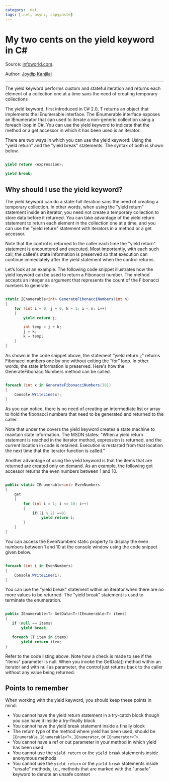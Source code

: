 ```yaml
---
category: .net
tags: [.net, async, copypaste]
---
```


# My two cents on the yield keyword in C#

Source: [infoworld.com](https://www.infoworld.com/article/3122592/my-two-cents-on-the-yield-keyword-in-c.html).

Author: [Joydip Kanjilal](https://www.infoworld.com/author/Joydip-Kanjilal/)

---

The yield keyword performs custom and stateful iteration and returns each element of a collection one at a time sans the need of creating temporary collections

The yield keyword, first introduced in C# 2.0, T returns an object that implements the IEnumerable interface. The IEnumerable interface exposes an IEnumerator that can used to iterate a non-generic collection using a foreach loop in C#. You can use the yield keyword to indicate that the method or a get accessor in which it has been used is an iterator.

There are two ways in which you can use the yield keyword: Using the "yield return" and the "yield break" statements. The syntax of both is shown below.

```csharp

yield return <expression>;

yield break;

```


## Why should I use the yield keyword?

The yield keyword can do a state-full iteration sans the need of creating a temporary collection. In other words, when using the "yield return" statement inside an iterator, you need not create a temporary collection to store data before it returned. You can take advantage of the yield return statement to return each element in the collection one at a time, and you can use the "yield return" statement with iterators in a method or a get accessor.

Note that the control is returned to the caller each time the "yield return" statement is encountered and executed. Most importantly, with each such call, the callee's state information is preserved so that execution can continue immediately after the yield statement when the control returns.

Let’s look at an example. The following code snippet illustrates how the yield keyword can be used to return a Fibonacci number. The method accepts an integer as argument that represents the count of the Fibonacci numbers to generate.

```csharp

static IEnumerable<int> GenerateFibonacciNumbers(int n)
{
    for (int i = 0, j = 0, k = 1; i < n; i++)
    {
        yield return j;

        int temp = j + k;
        j = k;
        k = temp;
    }
}

```

As shown in the code snippet above, the statement “yield return j;” returns Fibonacci numbers one by one without exiting the “for” loop. In other words, the state information is preserved. Here's how the GenerateFibonacciNumbers method can be called.

```csharp

foreach (int x in GenerateFibonacciNumbers(10))
{
    Console.WriteLine(x);
}

```

As you can notice, there is no need of creating an intermediate list or array to hold the fibonacci numbers that need to be generated and returned to the caller.

Note that under the covers the yield keyword creates a state machine to maintain state information. The MSDN states: "When a yield return statement is reached in the iterator method, expression is returned, and the current location in code is retained. Execution is restarted from that location the next time that the iterator function is called."

Another advantage of using the yield keyword is that the items that are returned are created only on demand. As an example, the following get accessor returns the even numbers between 1 and 10.

```csharp

public static IEnumerable<int> EvenNumbers
{
    get
    {
        for (int i = 1; i <= 10; i++)
        {
            if((i % 2) ==0)
                yield return i;
        }
    }
}

```

You can access the EvenNumbers static property to display the even numbers between 1 and 10 at the console window using the code snippet given below.

```csharp

foreach (int i in EvenNumbers)
{
    Console.WriteLine(i);
}

```

You can use the "yield break" statement within an iterator when there are no more values to be returned. The "yield break" statement is used to terminate the enumeration.

```csharp

public IEnumerable<T> GetData<T>(IEnumerable<T> items)
{
   if (null == items)
       yield break;

   foreach (T item in items)
       yield return item;
}

```

Refer to the code listing above. Note how a check is made to see if the "items" parameter is null. When you invoke the GetData() method within an iterator and with null as parameter, the control just returns back to the caller without any value being returned.

## Points to remember

When working with the yield keyword, you should keep these points in mind:

- You cannot have the yield return statement in a try-catch block though you can have it inside a try-finally block
- You cannot have the yield break statement inside a finally block
- The return type of the method where yield has been used, should be `IEnumerable`, `IEnumerable<T>`, `IEnumerator`, or `IEnumerator<T>`
- You cannot have a ref or out parameter in your method in which yield has been used
- You cannot use the `yield return` or the `yield break` statements inside anonymous methods
- You cannot use the `yield return` or the `yield break` statements inside "unsafe" methods, i.e., methods that are marked with the "unsafe" keyword to denote an unsafe context